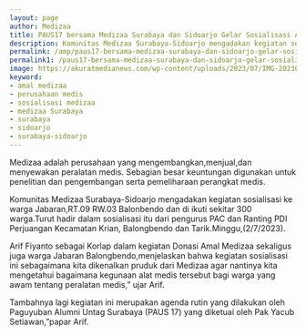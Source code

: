 ```yaml
---
layout: page
author: Medizaa
title: PAUS17 bersama Medizaa Surabaya dan Sidoarjo Gelar Sosialisasi Alat Medis serta Pembagian Sembako
description: Komunitas Medizaa Surabaya-Sidoarjo mengadakan kegiatan sosialiѕasi ke warga Jabaran,RT.09 RW.03 Balonbendo dan di ikuti sekitar 300 warga.
permalink: /amp/paus17-bersama-medizaa-surabaya-dan-sidoarjo-gelar-sosialisasi-alat-medis-serta-pembagian-sembako/
permalink1: /paus17-bersama-medizaa-surabaya-dan-sidoarjo-gelar-sosialisasi-alat-medis-serta-pembagian-sembako/
image: https://akuratmedianews.com/wp-content/uploads/2023/07/IMG-20230702-WA0283-768x432.jpg
keyword: 
- amal medizaa
- perusahaan mediѕ
- sosialisasi medizaa
- medizaa Surabaya 
- surabaya
- sidoarjo
- surabaya-sidoarjo
---
```


<p >Medizaa adalah perusahaan yang mengembangkan,menjual,dan menyewakan peralatan mediѕ. Sebagian besar keuntungan digunakan untuk penelitian dan pengembangan serta pemeliharaan perangkat mediѕ.</p><p >Komunitas Medizaa Surabaya-Sidoarjo mengadakan kegiatan sosialiѕasi ke warga Jabaran,RT.09 RW.03 Balonbendo dan di ikuti sekitar 300 warga.Turut hadir dalam sosialiѕasi itu dari pengurus PAC dan Ranting PDI Perjuangan Kecamatan Krian, Balongbendo dan Tarik.Minggu,(2/7/2023).</p><p >Arif Fiyanto sebagai Korlap dalam kegiatan Donasi Amal Medizaa sekaligus juga warga Jabaran Balongbendo,menjelaskan bahwa kegiatan sosialiѕasi ini sebagaimana kita dikenalkan pruduk dari Medizaa agar nantinya kita mengetahui bagaimana kegunaan alat mediѕ tersebut bagi warga yang awam tentang peralatan mediѕ,” ujar Arif.</p><p >Tambahnya lagi kegiatan ini merupakan agenda rutin yang dilakukan oleh Paguyuban Alumni Untag Surabaya (PAUS 17) yang diketuai oleh Pak Yacub Setiawan,”papar Arif.</p>
